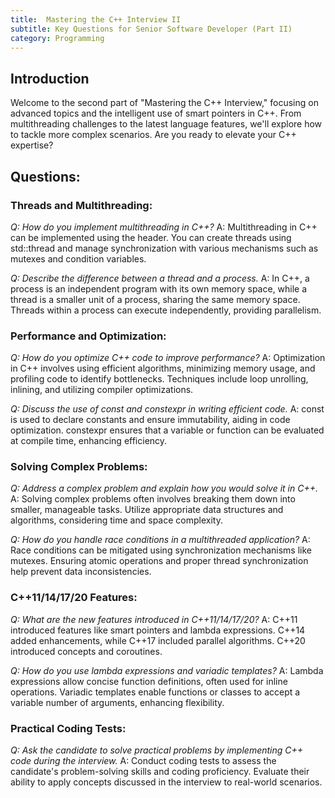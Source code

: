 ```yaml
---
title:  Mastering the C++ Interview II
subtitle: Key Questions for Senior Software Developer (Part II)
category: Programming
---
```


## Introduction
Welcome to the second part of "Mastering the C++ Interview," focusing on advanced topics and the intelligent use of smart pointers in C++. 
From multithreading challenges to the latest language features, we'll explore how to tackle more complex scenarios. Are you ready to elevate your C++ expertise?

## Questions:

### Threads and Multithreading:

*Q: How do you implement multithreading in C++?*
A: Multithreading in C++ can be implemented using the <thread> header. You can create threads using std::thread and manage synchronization with various mechanisms such as mutexes and condition variables.

*Q: Describe the difference between a thread and a process.*
A: In C++, a process is an independent program with its own memory space, while a thread is a smaller unit of a process, sharing the same memory space. Threads within a process can execute independently, providing parallelism.

### Performance and Optimization:

*Q: How do you optimize C++ code to improve performance?*
A: Optimization in C++ involves using efficient algorithms, minimizing memory usage, and profiling code to identify bottlenecks. Techniques include loop unrolling, inlining, and utilizing compiler optimizations.

*Q: Discuss the use of const and constexpr in writing efficient code.*
A: const is used to declare constants and ensure immutability, aiding in code optimization. constexpr ensures that a variable or function can be evaluated at compile time, enhancing efficiency.

### Solving Complex Problems:

*Q: Address a complex problem and explain how you would solve it in C++.*
A: Solving complex problems often involves breaking them down into smaller, manageable tasks. Utilize appropriate data structures and algorithms, considering time and space complexity.

*Q: How do you handle race conditions in a multithreaded application?*
A: Race conditions can be mitigated using synchronization mechanisms like mutexes. Ensuring atomic operations and proper thread synchronization help prevent data inconsistencies.

### C++11/14/17/20 Features:

*Q: What are the new features introduced in C++11/14/17/20?*
A: C++11 introduced features like smart pointers and lambda expressions. C++14 added enhancements, while C++17 included parallel algorithms. C++20 introduced concepts and coroutines.

*Q: How do you use lambda expressions and variadic templates?*
A: Lambda expressions allow concise function definitions, often used for inline operations. Variadic templates enable functions or classes to accept a variable number of arguments, enhancing flexibility.

### Practical Coding Tests:

*Q: Ask the candidate to solve practical problems by implementing C++ code during the interview.*
A: Conduct coding tests to assess the candidate's problem-solving skills and coding proficiency. Evaluate their ability to apply concepts discussed in the interview to real-world scenarios.
